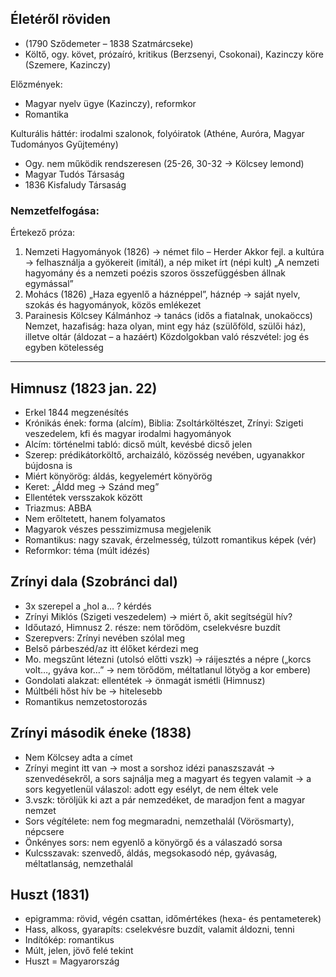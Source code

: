 ## Életéről röviden

 - (1790 Sződemeter – 1838 Szatmárcseke)
 - Költő, ogy. követ, prózaíró, kritikus (Berzsenyi, Csokonai), Kazinczy köre (Szemere, Kazinczy)

Előzmények:
 - Magyar nyelv ügye (Kazinczy), reformkor
 - Romantika

Kulturális háttér: irodalmi szalonok, folyóiratok (Athéne, Auróra, Magyar Tudományos Gyűjtemény)

 - Ogy. nem működik rendszeresen (25-26, 30-32 → Kölcsey lemond)
 - Magyar Tudós Társaság
 - 1836 Kisfaludy Társaság

### Nemzetfelfogása:

Értekező próza:
1. Nemzeti Hagyományok (1826) → német filo – Herder
Akkor fejl. a kultúra → felhasználja a gyökereit (imitál), a nép miket írt (népi kult)
„A nemzeti hagyomány és a nemzeti poézis szoros összefüggésben állnak egymással”
2. Mohács (1826)
„Haza egyenlő a háznéppel”, háznép → saját nyelv, szokás és hagyományok, közös emlékezet
3. Parainesis Kölcsey Kálmánhoz → tanács (idős a fiatalnak, unokaöccs)
Nemzet, hazafiság: haza olyan, mint egy ház (szülőföld, szülői ház), illetve oltár (áldozat – a hazáért)
Közdolgokban való részvétel: jog és egyben kötelesség

---

## Himnusz (1823 jan. 22)

 - Erkel 1844 megzenésítés
 - Krónikás ének: forma (alcím), Biblia: Zsoltárköltészet, Zrínyi: Szigeti veszedelem, kfi és magyar irodalmi hagyományok
 - Alcím: történelmi tabló: dicső múlt, kevésbé dicső jelen
 - Szerep: prédikátorköltő, archaizáló, közösség nevében, ugyanakkor bújdosna is
 - Miért könyörög: áldás, kegyelemért könyörög
 - Keret: „Áldd meg → Szánd meg”
 - Ellentétek versszakok között
 - Triazmus: ABBA
 - Nem erőltetett, hanem folyamatos
 - Magyarok vészes pesszimizmusa megjelenik
 - Romantikus: nagy szavak, érzelmesség, túlzott romantikus képek (vér)
 - Reformkor: téma (múlt idézés)

## Zrínyi dala (Szobránci dal)

 - 3x szerepel a „hol a… ? kérdés
 - Zrínyi Miklós (Szigeti veszedelem) → miért ő, akit segítségül hív?
 - Időutazó, Himnusz 2. része: nem törődöm, cselekvésre buzdít
 - Szerepvers: Zrínyi nevében szólal meg
 - Belső párbeszéd/az itt élőket kérdezi meg
 - Mo. megszűnt létezni (utolsó előtti vszk) → ráijesztés a népre („korcs volt…, gyáva kor…” → nem törődöm, méltatlanul lötyög a kor embere)
 - Gondolati alakzat: ellentétek → önmagát ismétli (Himnusz)
 - Múltbéli hőst hív be → hitelesebb
 - Romantikus nemzetostorozás

## Zrínyi második éneke (1838)

 - Nem Kölcsey adta a címet
 - Zrínyi megint itt van → most a sorshoz idézi panaszszavát → szenvedésekről, a sors sajnálja meg a magyart és tegyen valamit → a sors kegyetlenül válaszol: adott egy esélyt, de nem éltek vele
 - 3.vszk: töröljük ki azt a pár nemzedéket, de maradjon fent a magyar nemzet
 - Sors végítélete: nem fog megmaradni, nemzethalál (Vörösmarty), népcsere
 - Önkényes sors: nem egyenlő a könyörgő és a válaszadó sorsa
 - Kulcsszavak: szenvedő, áldás, megsokasodó nép, gyávaság, méltatlanság, nemzethalál

## Huszt (1831)

 - epigramma: rövid, végén csattan, időmértékes (hexa- és pentameterek)
 - Hass, alkoss, gyarapíts: cselekvésre buzdít, valamit áldozni, tenni
 - Indítókép: romantikus
 - Múlt, jelen, jövő felé tekint
 - Huszt = Magyarország

